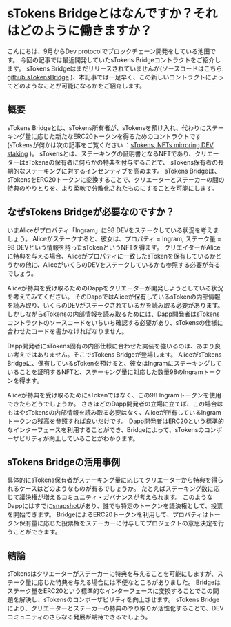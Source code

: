 # sTokens Bridgeとはなんですか？それはどのように働きますか？

こんにちは、9月からDev protocolでブロックチェーン開発をしている池田です。
今回の記事では最近開発していたsTokens Bridgeコントラクトをご紹介します。
sTokens Bridgeはまだリリースされていませんが(ソースコードはこちら: [github sTokensBridge](https://github.com/dev-protocol/s-tokens-bridge) )、本記事では一足早く、この新しいコントラクトによってどのようなことが可能になるかをご紹介します。

## 概要
sTokens Bridgeとは、sTokens所有者が、sTokensを預け入れ、代わりにステーキング量に応じた新たなERC20トークンを得るためのコントラクトです
(sTokensが何かは次の記事をご覧ください
：[sTokens, NFTs mirroring DEV staking](https://medium.com/devprtcl/stokens-nfts-mirroring-dev-staking-b41f93d0f8a6)
)。
sTokensとは、ステーキングの証明書となるNFTであり、クリエーターはsTokensの保有者に何らかの特典を付与することで、
sTokens保有者の長期的なステーキングに対するインセンティブを高めます。
sTokens Bridgeは、sTokensをERC20トークンに変換することで、クリエーターとステーカーの間の特典のやりとりを、より柔軟で分散化されたものにすることを可能にします。

## なぜsTokens Bridgeが必要なのですか？
いまAliceがプロパティ「Ingram」に98 DEVをステークしている状況を考えましょう。
Aliceがステークすると、彼女は、プロパティ = Ingram, ステーク量 = 98 DEVという情報を持ったsTokenというNFTを得ます。
クリエイターがAliceに特典を与える場合、Aliceがプロパティに一致したsTokenを保有しているかどうかの他に、AliceがいくらのDEVをステークしているかも参照する必要が有るでしょう。

Aliceが特典を受け取るためのDappをクリエーターが開発しようとしている状況を考えてみてください。
そのDappではAliceが保有しているsTokenの内部情報を読み取り、いくらのDEVがステークされているかを読み取る必要があります。
しかしながらsTokensの内部情報を読み取るためには、Dapp開発者はsTokensコントラクトのソースコードをいちいち確認する必要があり、sTokensの仕様に合わせたコードを書かなければなりません。

Dapp開発者にsTokens固有の内部仕様に合わせた実装を強いるのは、あまり良い考えではありません。そこでsTokens Bridgeが登場します。
AliceがsTokens Bridgeに、保有しているsTokenを預けると、彼女はIngramにステーキングしていることを証明するNFTと、ステーキング量に対応した数量98のIngramトークンを得ます。

Aliceが特典を受け取るためにsTokenではなく、この98 Ingramトークンを使用できたらどうでしょうか。
さきほどのDapp開発者の立場に立てば、この場合はもはやsTokensの内部情報を読み取る必要はなく、Aliceが所有しているIngramトークンの残高を参照すれば良いだけです。
Dapp開発者はERC20という標準的なインターフェースを利用することができ、Bridgeによって、sTokensのコンポーザビリティが向上していることがわかります。

## sTokens Bridgeの活用事例
具体的にsTokens保有者がステーキング量に応じてクリエーターから特典を得られるケースはどのようなものが有るでしょうか。
たとえばステーキング数に応じて議決権が増えるコミュニティ・ガバナンスが考えられます。
このようなDappにはすでに[snapshot](snapshot.org)があり、誰でも特定のトークンを議決権として、投票を開始できます。
BridgeによるERC20トークンを利用して、プロパティはトークン保有量に応じた投票権をステーカーに付与してプロジェクトの意思決定を行うことができます。

## 結論
sTokensはクリエーターがステーカーに特典を与えることを可能にしますが、ステーク量に応じた特典を与える場合には不便なところがありました。
Bridgeはステーク量をERC20という標準的なインターフェースに変換することでこの問題を解決し、sTokensのコンポーザビリティを向上させます。
sTokens Bridgeにより、クリエーターとステーカーの特典のやり取りが活性化することで、DEVコミュニティのさらなる発展が期待できるでしょう。